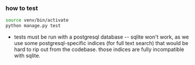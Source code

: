 ### how to test

```bash
source venv/bin/activate
python manage.py test
```

- tests must be run with a postgresql database -- sqlite won't work, as we use some postgresql-specific indices (for full text search) that would be hard to rip out from the codebase. those indices are fully incompatible with sqlite.
